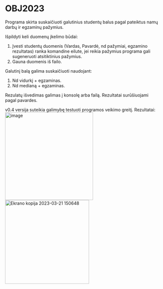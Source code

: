 # OBJ2023
Programa skirta suskaičiuoti galutinius studentų balus pagal pateiktus namų darbų ir egzaminų pažymius.

Išpildyti keli duomenų įkelimo būdai:
1. Įvesti studentų duomenis (Vardas, Pavardė, nd pažymiai, egzamino rezultatas) ranka komandine eilute, jei reikia pažymius programa gali sugeneruoti atsitiktinius pažymius.
2. Gauna duomenis iš failo.

Galutinį balą galima suskaičiuoti naudojant:
1. Nd vidurkį + egzaminas.
2. Nd medianą + egzaminas.

Rezulatų išvedimas galimas į konsolę arba failą. Rezultatai surūšiuojami pagal pavardes.

v0.4 versija suteikia galimybę testuoti programos veikimo greitį. 
Rezultatai:
<img width="288" alt="image" src="https://user-images.githubusercontent.com/116594512/226616525-844c0673-80bb-4fac-8fac-014742c35859.png">
<img width="275" alt="Ekrano kopija 2023-03-21 150648" src="https://user-images.githubusercontent.com/116594512/226616627-8cb47c7e-ed12-4d06-8b37-6e90b24d1364.png">

